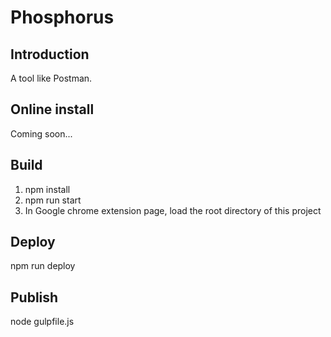 Phosphorus
===========


## Introduction

A tool like Postman.


## Online install

Coming soon...


## Build #

1. npm install
2. npm run start
3. In Google chrome extension page, load the root directory of this project


## Deploy

npm run deploy


## Publish

node gulpfile.js


